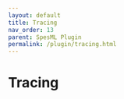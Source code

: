 ```yaml
---
layout: default
title: Tracing
nav_order: 13
parent: SpesML Plugin
permalink: /plugin/tracing.html
---
```

# Tracing
